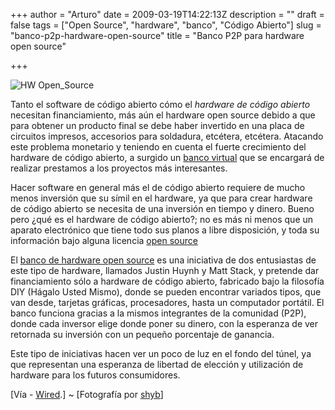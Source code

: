 +++
author = "Arturo"
date = 2009-03-19T14:22:13Z
description = ""
draft = false
tags = ["Open Source", "hardware", "banco", "Código Abierto"]
slug = "banco-p2p-hardware-open-source"
title = "Banco P2P para hardware open source"

+++

![HW Open_Source](/images/import/162-hardware-open-source.jpg "162-hardware-open-source.jpg")

Tanto el software de código abierto cómo el *hardware de código abierto* necesitan financiamiento, más aún el hardware open source debido a que para obtener un producto final se debe haber invertido en una placa de circuitos impresos, accesorios para soldadura, etcétera, etcétera. Atacando este problema monetario y teniendo en cuenta el fuerte crecimiento del hardware de código abierto, a surgido un [banco virtual](https://www.oshwbank.org/) que se encargará de realizar prestamos a los proyectos más interesantes.

Hacer software en general más el de código abierto requiere de mucho menos inversión que su símil en el hardware, ya que para crear hardware de código abierto se necesita de una inversión en tiempo y dinero. Bueno pero ¿qué es el hardware de código abierto?; no es más ni menos que un aparato electrónico que tiene todo sus planos a libre disposición, y toda su información bajo alguna licencia [open source](https://es.wikipedia.org/wiki/Open_Source)

El [banco de hardware open source](https://www.oshwbank.org/) es una iniciativa de dos entusiastas de este tipo de hardware, llamados Justin Huynh y Matt Stack, y pretende dar financiamiento sólo a hardware de código abierto, fabricado bajo la filosofía DIY (Hágalo Usted Mismo), donde se pueden encontrar variados tipos, que van desde, tarjetas gráficas, procesadores, hasta un computador portátil. El banco funciona gracias a la mismos integrantes de la comunidad (P2P), donde cada inversor elige donde poner su dinero, con la esperanza de ver retornada su inversión con un pequeño porcentaje de ganancia.

Este tipo de iniciativas hacen ver un poco de luz en el fondo del túnel, ya que representan una esperanza de libertad de elección y utilización de hardware para los futuros consumidores.


[Vía - [Wired](https://blog.wired.com/gadgets/2009/03/open-source-har.html).] ~ [Fotografía por [shyb](https://www.flickr.com/photos/shyb/)]
